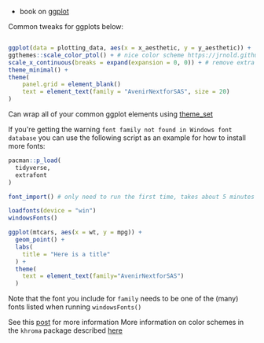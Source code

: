 - book on [ggplot](https://ggplot2-book.org/)

Common tweaks for ggplots below:

```R

ggplot(data = plotting_data, aes(x = x_aesthetic, y = y_aesthetic)) +
ggthemes::scale_color_ptol() + # nice color scheme https://jrnold.github.io/ggthemes/reference/scale_ptol.html
scale_x_continuous(breaks = expand(expansion = 0, 0)) + # remove extra space on ggplot axis
theme_minimal() + 
theme(
	panel.grid = element_blank()
	text = element_text(family = "AvenirNextforSAS", size = 20)
)


```

Can wrap all of your common ggplot elements using [theme_set](https://ggplot2.tidyverse.org/reference/theme_get.html)

If you're getting the warning `font family not found in Windows font database` you can use the following script as an example for how to install more fonts:

```R
pacman::p_load(
  tidyverse,
  extrafont
)

font_import() # only need to run the first time, takes about 5 minutes

loadfonts(device = "win")
windowsFonts()

ggplot(mtcars, aes(x = wt, y = mpg)) +
  geom_point() +
  labs(
    title = "Here is a title"
  ) +
  theme(
    text = element_text(family="AvenirNextforSAS")
  )

```

Note that the font you include for `family` needs to be one of the (many) fonts listed when running `windowsFonts()`

See this [post](https://stackoverflow.com/questions/34522732/changing-fonts-in-ggplot2) for more information
More information on color schemes in the `khroma` package described [here](https://cran.r-project.org/web/packages/khroma/vignettes/tol.html)

